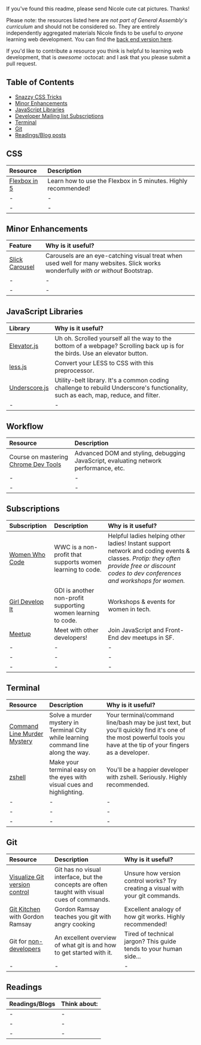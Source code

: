If you've found this readme, please send Nicole cute cat pictures. Thanks!

Please note: the resources listed here are _not part of General Assembly's curriculum_ and should not be considered so. They are entirely independently aggregated materials Nicole finds to be useful to _anyone_ learning web development. You can find the [back end version here](https://github.com/Borgaard/bewd11-homework/tree/master/NicoleBorgaard-Borgaard).

If you'd like to contribute a resource you think is helpful to learning web development, that is _awesome_ :octocat: and I ask that you please submit a pull request.


## Table of Contents
 - [Snazzy CSS Tricks](#css)
 - [Minor Enhancements](#minor-enhancements)
 - [JavaScript Libraries](#javascript-libraries)
 - [Developer Mailing list Subscriptions](#subscriptions)
 - [Terminal](#terminal)
 - [Git](#git)
 - [Readings/Blog posts](#readings)


CSS
----
| Resource | Description |
| :------- | :---------- |
| [Flexbox in 5](https://cvan.io/flexboxin5/) | Learn how to use the Flexbox in 5 minutes. Highly recommended! |
| - | - |
| - | - |


Minor Enhancements
----
| Feature | Why is it useful? |
| :------ | :--------------- |
| [Slick Carousel](https://github.com/kenwheeler/slick) | Carousels are an eye-catching visual treat when used well for many websites. Slick works wonderfully _with or without_ Bootstrap. |
| - | - |
| - | - |


JavaScript Libraries
----
| Library | Why is it useful? |
| :------------- | :----------- |
| [Elevator.js](http://tholman.com/elevator.js/) | Uh oh. Scrolled yourself all the way to the bottom of a webpage? Scrolling back up is for the birds. Use an elevator button. |
| [less.js](https://github.com/less/less.js/) | Convert your LESS to CSS with this preprocessor. |
| [Underscore.js](https://github.com/jashkenas/underscore) | Utility-belt library. It's a common coding challenge to rebuild Underscore's functionality, such as each, map, reduce, and filter. |
| - | - |


Workflow
----
| Resource | Description |
| :------- | :---------- |
| Course on mastering [Chrome Dev Tools](http://discover-devtools.codeschool.com/) | Advanced DOM and styling, debugging JavaScript, evaluating network performance, etc. |
| - | - |
| - | - |


Subscriptions
----
| Subscription | Description | Why is it useful? |
| :----------- | :---------- | :---------------- |
| [Women Who Code](https://www.womenwhocode.com/) | WWC is a non-profit that supports women learning to code. | Helpful ladies helping other ladies! Instant support network and coding events & classes. _Protip: they often provide free or discount codes to dev conferences and workshops for women._ |
| [Girl Develop It](https://www.girldevelopit.com/) | GDI is another non-profit supporting women learning to code. | Workshops & events for women in tech. |
| [Meetup](http://www.meetup.com/) | Meet with other developers! | Join JavaScript and Front-End dev meetups in SF. |
| - | - | - |
| - | - | - |
| - | - | - |


Terminal
----
| Resource | Description | Why is it useful? |
| :------- | :---------- | :---------------- |
| [Command Line Murder Mystery](https://github.com/veltman/clmystery) | Solve a murder mystery in Terminal City while learning command line along the way. | Your terminal/command line/bash may be just text, but you'll quickly find it's one of the most powerful tools you have at the tip of your fingers as a developer. |
| [zshell](https://github.com/robbyrussell/oh-my-zsh) | Make your terminal easy on the eyes with visual cues and highlighting. | You'll be a happier developer with zshell. Seriously. Highly recommended. |
| - | - | - |
| - | - | - |
| - | - | - |

Git
----
| Resource | Description | Why is it useful? |
| :--------| :---------- | :---------------- |
| [Visualize Git version control](http://onlywei.github.io/explain-git-with-d3/) | Git has no visual interface, but the concepts are often taught with visual cues of commands. | Unsure how version control works? Try creating a visual with your git commands. |
| [Git Kitchen](http://blog.flatironschool.com/git-kitchen-with-chef-ramsay/) with Gordon Ramsay | Gordon Ramsay teaches you git with angry cooking | Excellent analogy of how git works. Highly recommended! |
| Git for [non-developers](http://anitacheng.com/git-for-non-developers) | An excellent overview of what git is and how to get started with it. | Tired of technical jargon? This guide tends to your human side... |
| - | - | - |


Readings
----
| Readings/Blogs | Think about: |
| :------------- | :----------- |
| - | - |
| - | - |
| - | - |
